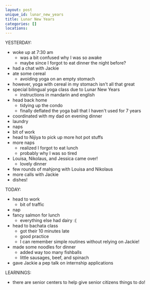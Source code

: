 ```yaml
---
layout: post
unique_id: lunar_new_years
title: Lunar New Years
categories: []
locations: 
---
```


YESTERDAY:
* woke up at 7:30 am
  * was a bit confused why I was so awake
  * maybe since I forgot to eat dinner the night before?
* had a chat with Jackie
* ate some cereal
  * avoiding yoga on an empty stomach
* however, yoga with cereal in my stomach isn't all that great
* special bilingual yoga class due to Lunar New Years
  * instructions in mandarin and english
* head back home
  * tidying up the condo
  * finally deflated the yoga ball that I haven't used for 7 years
* coordinated with my dad on evening dinner
* laundry
* naps
* bit of work
* head to Nijiya to pick up more hot pot stuffs
* more naps
  * realized I forgot to eat lunch
  * probably why I was so tired
* Louisa, Nikolaus, and Jessica came over!
  * lovely dinner
* few rounds of mahjong with Louisa and Nikolaus
* more calls with Jackie
* dishes!

TODAY:
* head to work
  * bit of traffic
* nap
* fancy salmon for lunch
  * everything else had dairy :(
* head to bachata class
  * got their 10 minutes late
  * good practice
  * I can remember simple routines without relying on Jackie!
* made some noodles for dinner
  * added way too many fishballs
  * little sausages, beef, and spinach
* gave Jackie a pep talk on internship applications

LEARNINGS:
* there are senior centers to help give senior citizens things to do!
